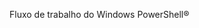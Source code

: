 <Token xmlns:xlink="http://www.w3.org/1999/xlink">Fluxo de trabalho do Windows PowerShell®</Token>

<!--HONumber=Apr16_HO1-->


